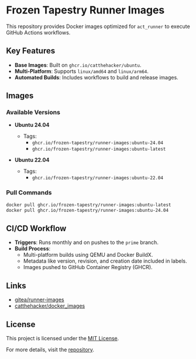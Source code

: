 # Frozen Tapestry Runner Images

This repository provides Docker images optimized for `act_runner` to execute GitHub Actions workflows.

## Key Features

- **Base Images**: Built on `ghcr.io/catthehacker/ubuntu`.
- **Multi-Platform**: Supports `linux/amd64` and `linux/arm64`.
- **Automated Builds**: Includes workflows to build and release images.

## Images

### Available Versions
- **Ubuntu 24.04**
    - Tags:
        - `ghcr.io/frozen-tapestry/runner-images:ubuntu-24.04`
        - `ghcr.io/frozen-tapestry/runner-images:ubuntu-latest`

- **Ubuntu 22.04**
    - Tags:
        - `ghcr.io/frozen-tapestry/runner-images:ubuntu-22.04`

### Pull Commands
```bash
docker pull ghcr.io/frozen-tapestry/runner-images:ubuntu-latest
docker pull ghcr.io/frozen-tapestry/runner-images:ubuntu-24.04
```

## CI/CD Workflow

- **Triggers**: Runs monthly and on pushes to the `prime` branch.
- **Build Process**:
    - Multi-platform builds using QEMU and Docker BuildX.
    - Metadata like version, revision, and creation date included in labels.
    - Images pushed to GitHub Container Registry (GHCR).

## Links

- [gitea/runner-images](https://gitea.com/gitea/runner-images)
- [catthehacker/docker_images](https://github.com/catthehacker/docker_images)

## License

This project is licensed under the [MIT License](LICENSE).

For more details, visit the [repository](https://github.com/Frozen-Tapestry/runner-images).